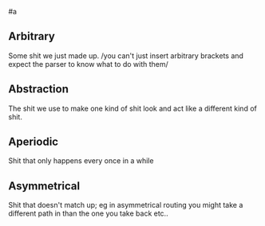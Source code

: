 #a

## Arbitrary
Some shit we just made up.
/you can't just insert arbitrary brackets and expect the parser to know what to do with them/

## Abstraction
The shit we use to make one kind of shit look and act like a different kind of shit. 

## Aperiodic
Shit that only happens every once in a while

## Asymmetrical
Shit that doesn't match up; eg in asymmetrical routing you might take a different path in than the one you take back etc.. 


